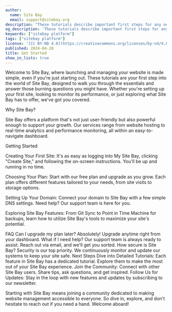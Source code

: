 ```yaml
---
author:
  name: Site Bay
  email: support@sitebay.org
description: "These tutorials describe important first steps for any new Site Bay user, and they answer common questions you might have when getting started."
og_description: 'These tutorials describe important first steps for any new Site Bay user, and they answer common questions you might have when getting started.'
keywords: ["sitebay platform"]
tags: ["sitebay platform"]
license: '[CC BY-ND 4.0](https://creativecommons.org/licenses/by-nd/4.0)'
published: 2024-04-20
title: Get Started
show_in_lists: true
---
```


Welcome to Site Bay, where launching and managing your website is made simple, even if you're just starting out. These tutorials are your first step into the world of Site Bay, designed to walk you through the essentials and answer those burning questions you might have. Whether you're setting up your first site, looking to monitor its performance, or just exploring what Site Bay has to offer, we've got you covered.

Why Site Bay?

Site Bay offers a platform that's not just user-friendly but also powerful enough to support your growth. Our services range from website hosting to real-time analytics and performance monitoring, all within an easy-to-navigate dashboard.

Getting Started

Creating Your First Site: It's as easy as logging into My Site Bay, clicking "Create Site," and following the on-screen instructions. You'll be up and running in no time.

Choosing Your Plan: Start with our free plan and upgrade as you grow. Each plan offers different features tailored to your needs, from site visits to storage options.

Setting Up Your Domain: Connect your domain to Site Bay with a few simple DNS settings. Need help? Our support team is here for you.

Exploring Site Bay Features: From Git Sync to Point in Time Machine for backups, learn how to utilize Site Bay's tools to maximize your site's potential.

FAQ
Can I upgrade my plan later? Absolutely! Upgrade anytime right from your dashboard.
What if I need help? Our support team is always ready to assist. Reach out via email, and we'll get you sorted.
How secure is Site Bay? Security is our top priority. We continuously monitor and update our systems to keep your site safe.
Next Steps
Dive into Detailed Tutorials: Each feature in Site Bay has a dedicated tutorial. Explore them to make the most out of your Site Bay experience.
Join the Community: Connect with other Site Bay users. Share tips, ask questions, and get inspired.
Follow Us for Updates: Stay in the loop with new features and updates by subscribing to our newsletter.

Starting with Site Bay means joining a community dedicated to making website management accessible to everyone. So dive in, explore, and don't hesitate to reach out if you need a hand. Welcome aboard!